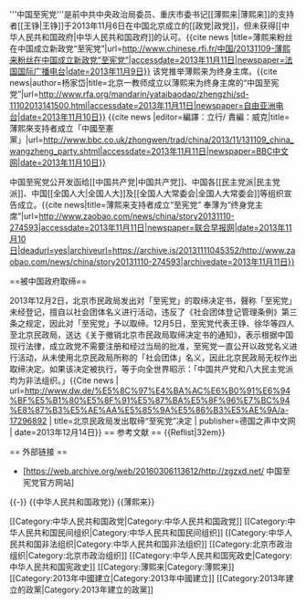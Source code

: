 '''中国至宪党'''是前中共中央政治局委员、重庆市委书记[[薄熙来|薄熙来]]的支持者[[王铮|王铮]]于2013年11月6日在中国北京成立的[[政党|政党]]，但未获得[[中华人民共和国政府|中华人民共和国政府]]的认可。<ref>{{cite news |title=薄熙来粉丝在中国成立新政党“至宪党”|url=http://www.chinese.rfi.fr/中国/20131109-薄熙来粉丝在中国成立新政党“至宪党”|accessdate=2013年11月11日|newspaper=法国国际广播电台|date=2013年11月9日}}</ref> 该党推举薄熙来为终身主席。<ref>{{cite news|author=杨家岱|title=北京一教师成立以薄熙来为终身主席的“中国至宪党”|url=http://www.rfa.org/mandarin/yataibaodao/zhengzhi/sd-11102013141500.html|accessdate=2013年11月11日|newspaper=自由亚洲电台|date=2013年11月10日}}</ref> <ref>{{cite news |editor=編譯：立行/ 責編：威克|title=薄熙來支持者成立「中國至憲黨」|url=http://www.bbc.co.uk/zhongwen/trad/china/2013/11/131109_china_wangzheng_party.shtml|accessdate=2013年11月11日|newspaper=BBC中文网|date=2013年11月10日}}</ref> 

中国至宪党公开发函给[[中国共产党|中国共产党]]、中国各[[民主党派|民主党派]]、中国[[全国人大|全国人大]]及[[全国人大常委会|全国人大常委会]]等组织宣告成立。<ref>{{cite news|title=薄熙来支持者成立“至宪党” 奉薄为“终身党主席”|url=http://www.zaobao.com/news/china/story20131110-274593|accessdate=2013年11月11日|newspaper=联合早报网|date=2013年11月10日|deadurl=yes|archiveurl=https://archive.is/20131111045352/http://www.zaobao.com/news/china/story20131110-274593|archivedate=2013年11月11日}}</ref>

==被中国政府取缔==

2013年12月2日，北京市民政局发出对「至宪党」的取缔决定书，聲称「至宪党」未经登记，擅自以社会团体名义进行活动，违反了《社会团体登记管理条例》第三条之规定，因此对「至宪党」予以取缔。12月5日，至宪党代表王铮、徐华等四人至北京民政局，送达《关于撤销北京市民政局取缔决定书的通知》，表示根据中国现行法律，成立政党不需要注册和经过当局的批准，至宪党一直公开以政党名义进行活动，从未使用北京民政局所称的「社会团体」名义，因此北京民政局无权作出取缔决定。如果该决定被执行，等于向全世界昭示：「中国共产党和八大民主党派均为非法组织。」<ref>{{Cite news | url=http://www.dw.de/%E5%8C%97%E4%BA%AC%E6%B0%91%E6%94%BF%E5%B1%80%E5%8F%91%E5%87%BA%E5%8F%96%E7%BC%94%E8%87%B3%E5%AE%AA%E5%85%9A%E5%86%B3%E5%AE%9A/a-17296892 | title=北京民政局发出取缔“至宪党”决定 | publisher=德国之声中文网 | date=2013年12月14日}}</ref>
== 参考文献 ==
{{Reflist|32em}}

== 外部链接 ==
* [https://web.archive.org/web/20160306113612/http://zgzxd.net/ 中国至宪党官方网站]

{{-}}
{{中华人民共和国政党}}
{{薄熙来}}

[[Category:中华人民共和国政党|Category:中华人民共和国政党]]
[[Category:中华人民共和国民间组织|Category:中华人民共和国民间组织]]
[[Category:中华人民共和国非法组织|Category:中华人民共和国非法组织]]
[[Category:北京市政治组织|Category:北京市政治组织]]
[[Category:中华人民共和国宪政史|Category:中华人民共和国宪政史]]
[[Category:薄熙来|Category:薄熙来]]
[[Category:2013年中國建立|Category:2013年中國建立]]
[[Category:2013年建立的政黨|Category:2013年建立的政黨]]